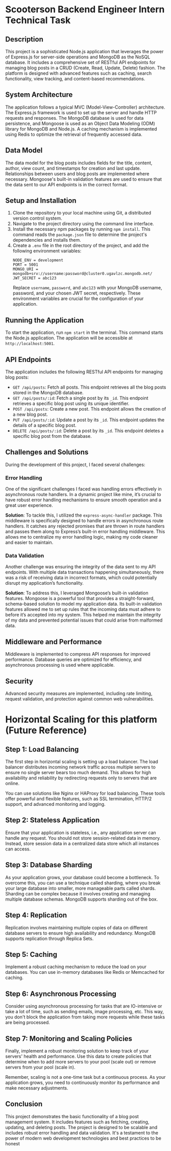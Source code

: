 # Scooterson Backend Engineer Intern Technical Task

## Description
This project is a sophisticated Node.js application that leverages the power of Express.js for server-side operations and MongoDB as the NoSQL database. It includes a comprehensive set of RESTful API endpoints for managing blog posts in a CRUD (Create, Read, Update, Delete) fashion. The platform is designed with advanced features such as caching, search functionality, view tracking, and content-based recommendations.


## System Architecture
The application follows a typical MVC (Model-View-Controller) architecture. The Express.js framework is used to set up the server and handle HTTP requests and responses. The MongoDB database is used for data persistence, and Mongoose is used as an Object Data Modeling (ODM) library for MongoDB and Node.js. A caching mechanism is implemented using Redis to optimize the retrieval of frequently accessed data.

## Data Model
The data model for the blog posts includes fields for the title, content, author, view count, and timestamps for creation and last update. Relationships between users and blog posts are implemented where necessary. Mongoose's built-in validation features are used to ensure that the data sent to our API endpoints is in the correct format.

## Setup and Installation

1. Clone the repository to your local machine using Git, a distributed version control system.
2. Navigate to the project directory using the command line interface.
3. Install the necessary npm packages by running `npm install`. This command reads the `package.json` file to determine the project's dependencies and installs them.
4. Create a `.env` file in the root directory of the project, and add the following environment variables:
    ```
    NODE_ENV = development
    PORT = 5001
    MONGO_URI = mongodb+srv://username:password@cluster0.ugavlzc.mongodb.net/
    JWT_SECRET = abc123
    ```
    Replace `username`, `password`, and `abc123` with your MongoDB username, password, and your chosen JWT secret, respectively. These environment variables are crucial for the configuration of your application.

## Running the Application

To start the application, run `npm start` in the terminal. This command starts the Node.js application. The application will be accessible at `http://localhost:5001`.

## API Endpoints

The application includes the following RESTful API endpoints for managing blog posts:

- `GET /api/posts`: Fetch all posts. This endpoint retrieves all the blog posts stored in the MongoDB database.
- `GET /api/posts/:id`: Fetch a single post by its `_id`. This endpoint retrieves a specific blog post using its unique identifier.
- `POST /api/posts`: Create a new post. This endpoint allows the creation of a new blog post.
- `PUT /api/posts/:id`: Update a post by its `_id`. This endpoint updates the details of a specific blog post.
- `DELETE /api/posts/:id`: Delete a post by its `_id`. This endpoint deletes a specific blog post from the database.

## Challenges and Solutions

During the development of this project, I faced several challenges:

### Error Handling
One of the significant challenges I faced was handling errors effectively in asynchronous route handlers. In a dynamic project like mine, it’s crucial to have robust error handling mechanisms to ensure smooth operation and a great user experience.

**Solution**: To tackle this, I utilized the `express-async-handler` package. This middleware is specifically designed to handle errors in asynchronous route handlers. It catches any rejected promises that are thrown in route handlers and passes them along to Express’s built-in error handling middleware. This allows me to centralize my error handling logic, making my code cleaner and easier to maintain.

### Data Validation
Another challenge was ensuring the integrity of the data sent to my API endpoints. With multiple data transactions happening simultaneously, there was a risk of receiving data in incorrect formats, which could potentially disrupt my application’s functionality.

**Solution**: To address this, I leveraged Mongoose’s built-in validation features. Mongoose is a powerful tool that provides a straight-forward, schema-based solution to model my application data. Its built-in validation features allowed me to set up rules that the incoming data must adhere to before it’s accepted into my system. This helped me maintain the integrity of my data and prevented potential issues that could arise from malformed data.


## Middleware and Performance
Middleware is implemented to compress API responses for improved performance. Database queries are optimized for efficiency, and asynchronous processing is used where applicable.

## Security
Advanced security measures are implemented, including rate limiting, request validation, and protection against common web vulnerabilities.

# Horizontal Scaling for this platform (Future Reference)

## Step 1: Load Balancing
The first step in horizontal scaling is setting up a load balancer. The load balancer distributes incoming network traffic across multiple servers to ensure no single server bears too much demand. This allows for high availability and reliability by redirecting requests only to servers that are online.

You can use solutions like Nginx or HAProxy for load balancing. These tools offer powerful and flexible features, such as SSL termination, HTTP/2 support, and advanced monitoring and logging.

## Step 2: Stateless Application
Ensure that your application is stateless, i.e., any application server can handle any request. You should not store session-related data in memory. Instead, store session data in a centralized data store which all instances can access.

## Step 3: Database Sharding
As your application grows, your database could become a bottleneck. To overcome this, you can use a technique called sharding, where you break your large database into smaller, more manageable parts called shards. Sharding can be complex because it involves creating and managing multiple database schemas. MongoDB supports sharding out of the box.

## Step 4: Replication
Replication involves maintaining multiple copies of data on different database servers to ensure high availability and redundancy. MongoDB supports replication through Replica Sets.

## Step 5: Caching
Implement a robust caching mechanism to reduce the load on your databases. You can use in-memory databases like Redis or Memcached for caching.

## Step 6: Asynchronous Processing
Consider using asynchronous processing for tasks that are IO-intensive or take a lot of time, such as sending emails, image processing, etc. This way, you don't block the application from taking more requests while these tasks are being processed.

## Step 7: Monitoring and Scaling Policies
Finally, implement a robust monitoring solution to keep track of your servers' health and performance. Use this data to create policies that determine when to add more servers to your pool (scale out) or remove servers from your pool (scale in).

Remember, scaling is not a one-time task but a continuous process. As your application grows, you need to continuously monitor its performance and make necessary adjustments.

## Conclusion

This project demonstrates the basic functionality of a blog post management system. It includes features such as fetching, creating, updating, and deleting posts. The project is designed to be scalable and includes robust error handling and data validation. It's a testament to the power of modern web development technologies and best practices to be honest
